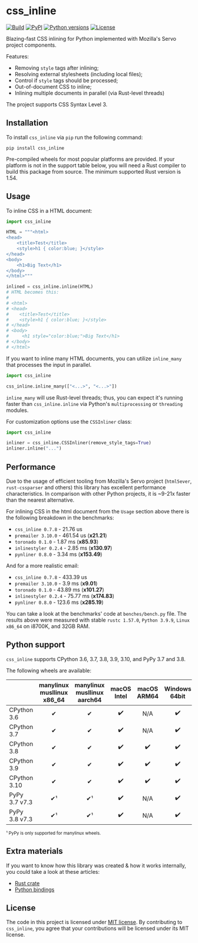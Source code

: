 css_inline
==========

[![Build](https://github.com/Stranger6667/css-inline/workflows/ci/badge.svg)](https://github.com/Stranger6667/css_inline/actions)
[![PyPI](https://img.shields.io/pypi/v/css_inline.svg)](https://pypi.org/project/css_inline/)
[![Python versions](https://img.shields.io/pypi/pyversions/css_inline.svg)](https://pypi.org/project/css_inline/)
[![License](https://img.shields.io/pypi/l/css_inline.svg)](https://opensource.org/licenses/MIT)

Blazing-fast CSS inlining for Python implemented with Mozilla's Servo project components.

Features:

- Removing `style` tags after inlining;
- Resolving external stylesheets (including local files);
- Control if `style` tags should be processed;
- Out-of-document CSS to inline;
- Inlining multiple documents in parallel (via Rust-level threads)

The project supports CSS Syntax Level 3.

Installation
------------

To install `css_inline` via `pip` run the following command:

```
pip install css_inline
```

Pre-compiled wheels for most popular platforms are provided. If your platform is not in the support table below, you will need
a Rust compiler to build this package from source. The minimum supported Rust version is 1.54.

Usage
-----

To inline CSS in a HTML document:

```python
import css_inline

HTML = """<html>
<head>
    <title>Test</title>
    <style>h1 { color:blue; }</style>
</head>
<body>
    <h1>Big Text</h1>
</body>
</html>"""

inlined = css_inline.inline(HTML)
# HTML becomes this:
#
# <html>
# <head>
#    <title>Test</title>
#    <style>h1 { color:blue; }</style>
# </head>
# <body>
#     <h1 style="color:blue;">Big Text</h1>
# </body>
# </html>
```

If you want to inline many HTML documents, you can utilize `inline_many` that processes the input in parallel.

```python
import css_inline

css_inline.inline_many(["<...>", "<...>"])
```

`inline_many` will use Rust-level threads; thus, you can expect it's running faster than `css_inline.inline` via Python's `multiprocessing` or `threading` modules.

For customization options use the `CSSInliner` class:

```python
import css_inline

inliner = css_inline.CSSInliner(remove_style_tags=True)
inliner.inline("...")
```

Performance
-----------

Due to the usage of efficient tooling from Mozilla's Servo project (`html5ever`, `rust-cssparser` and others) this
library has excellent performance characteristics. In comparison with other Python projects, it is ~9-21x faster than the nearest alternative.

For inlining CSS in the html document from the `Usage` section above there is the following breakdown in the benchmarks:

- `css_inline 0.7.8` - 21.76 us
- `premailer 3.10.0` - 461.54 us (**x21.21**)
- `toronado 0.1.0` - 1.87 ms (**x85.93**)
- `inlinestyler 0.2.4` - 2.85 ms (**x130.97**)
- `pynliner 0.8.0` - 3.34 ms (**x153.49**)

And for a more realistic email:

- `css_inline 0.7.8` - 433.39 us
- `premailer 3.10.0` - 3.9 ms (**x9.01**)
- `toronado 0.1.0` - 43.89 ms (**x101.27**)
- `inlinestyler 0.2.4` - 75.77 ms (**x174.83**)
- `pynliner 0.8.0` - 123.6 ms (**x285.19**)

You can take a look at the benchmarks' code at `benches/bench.py` file.
The results above were measured with stable `rustc 1.57.0`, `Python 3.9.9`, `Linux x86_64` on i8700K, and 32GB RAM.

Python support
--------------

`css_inline` supports CPython 3.6, 3.7, 3.8, 3.9, 3.10, and PyPy 3.7 and 3.8.

The following wheels are available:

|                | manylinux<br/>musllinux<br/>x86_64 | manylinux<br/>musllinux<br/>aarch64 | macOS Intel | macOS ARM64 | Windows 64bit | Windows 32bit |
|----------------|:----------------:|:-----------------:|:-----------:|:-----------:|:-------------:|:-------------:|
| CPython 3.6    |        ✔         |         ✔         |      ✔️      |     N/A     |       ✔️       |       ✔️       |
| CPython 3.7    |        ✔         |         ✔         |      ✔️      |     N/A     |       ✔️       |       ✔️       |
| CPython 3.8    |        ✔         |         ✔         |      ✔️      |      ✔️      |       ✔️       |       ✔️       |
| CPython 3.9    |        ✔         |         ✔         |      ✔️      |      ✔️      |       ✔️       |       ✔️       |
| CPython 3.10   |        ✔         |         ✔         |      ✔️      |      ✔️      |       ✔️       |       ✔️       |
| PyPy 3.7 v7.3  |        ✔¹        |         ✔¹        |      ✔️      |     N/A     |       ✔️       |      N/A      |
| PyPy 3.8 v7.3  |        ✔¹        |         ✔¹        |      ✔️      |     N/A     |       ✔️       |      N/A      |

<sup>¹ PyPy is only supported for manylinux wheels.</sup><br>

Extra materials
---------------

If you want to know how this library was created & how it works internally, you could take a look at these articles:

- [Rust crate](https://dygalo.dev/blog/rust-for-a-pythonista-2/)
- [Python bindings](https://dygalo.dev/blog/rust-for-a-pythonista-3/)

License
-------

The code in this project is licensed under [MIT license](https://opensource.org/licenses/MIT).
By contributing to `css_inline`, you agree that your contributions
will be licensed under its MIT license.

